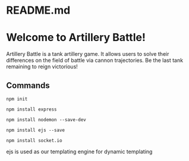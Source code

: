 # README.md


# Welcome to Artillery Battle!

Artillery Battle is a tank artillery game. It allows users to solve their differences on the field of battle via cannon trajectories. Be the last tank remaining to reign victorious!

## Commands
~~~
npm init

npm install express

npm install nodemon --save-dev

npm install ejs --save

npm install socket.io
~~~

ejs is used as our templating engine for dynamic templating